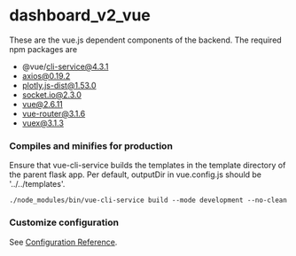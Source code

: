 # dashboard_v2_vue
These are the vue.js dependent components of the backend. The required npm packages are
* @vue/cli-service@4.3.1
* axios@0.19.2
* plotly.js-dist@1.53.0
* socket.io@2.3.0
* vue@2.6.11
* vue-router@3.1.6
* vuex@3.1.3


### Compiles and minifies for production
Ensure that vue-cli-service builds the templates in the template directory
of the parent flask app. Per default, outputDir in vue.config.js should be '../../templates'.
```
./node_modules/bin/vue-cli-service build --mode development --no-clean
```

### Customize configuration
See [Configuration Reference](https://cli.vuejs.org/config/).

